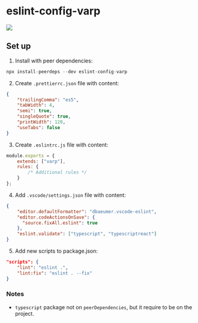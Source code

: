 # eslint-config-varp

<a href="https://www.npmjs.com/package/eslint-config-varp">
    <img src="https://nodei.co/npm/eslint-config-varp.png?mini=true">
</a>

## Set up

1. Install with peer dependencies:

```js
npx install-peerdeps --dev eslint-config-varp
```

2. Create `.prettierrc.json` file with content:

```json
{
    "trailingComma": "es5",
    "tabWidth": 4,
    "semi": true,
    "singleQuote": true,
    "printWidth": 120,
    "useTabs": false
}

```

3. Create `.eslintrc.js` file with content:

```js
module.exports = {
    extends: ["varp"],
    rules: {
        /* Additional rules */
    }
};
```

4. Add `.vscode/settings.json` file with content:
```json
{
    "editor.defaultFormatter": "dbaeumer.vscode-eslint",
    "editor.codeActionsOnSave": {
      "source.fixAll.eslint": true
    },
    "eslint.validate": ["typescript", "typescriptreact"]
}
```

5. Add new scripts to package.json:

```json
"scripts": {
    "lint": "eslint .",
    "lint:fix": "eslint . --fix"
}
```

### Notes

- `typescript` package not on `peerDependencies`, but it require to be on the project.

